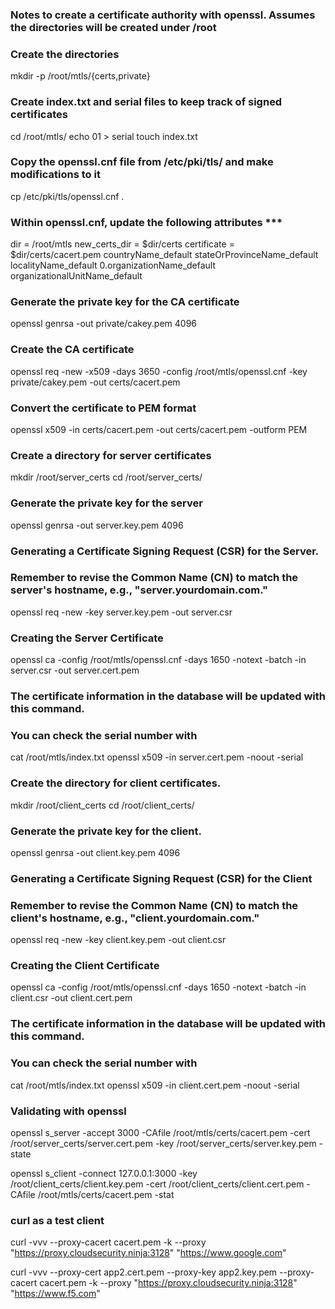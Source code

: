### Notes to create a certificate authority with openssl. Assumes the directories will be created under /root

### Create the directories

mkdir -p /root/mtls/{certs,private}


### Create index.txt and serial files to keep track of signed certificates
cd /root/mtls/
echo 01 > serial
touch index.txt


### Copy the openssl.cnf file from /etc/pki/tls/ and make modifications to it
cp /etc/pki/tls/openssl.cnf .


###  Within openssl.cnf, update the following attributes ***
dir = /root/mtls
new_certs_dir = $dir/certs
certificate = $dir/certs/cacert.pem
countryName_default
stateOrProvinceName_default
localityName_default
0.organizationName_default
organizationalUnitName_default


### Generate the private key for the CA certificate
openssl genrsa -out private/cakey.pem 4096


### Create the CA certificate
openssl req -new -x509 -days 3650 -config /root/mtls/openssl.cnf -key private/cakey.pem -out certs/cacert.pem

### Convert the certificate to PEM format

openssl x509 -in certs/cacert.pem -out certs/cacert.pem -outform PEM

### Create a directory for server certificates
mkdir /root/server_certs
cd /root/server_certs/


### Generate the private key for the server
openssl genrsa -out server.key.pem 4096


### Generating a Certificate Signing Request (CSR) for the Server.
### Remember to revise the Common Name (CN) to match the server's hostname, e.g., "server.yourdomain.com."
openssl req -new -key server.key.pem -out server.csr


### Creating the Server Certificate
openssl ca -config /root/mtls/openssl.cnf -days 1650 -notext -batch -in server.csr -out server.cert.pem


### The certificate information in the database will be updated with this command. 
### You can check the serial number with
cat /root/mtls/index.txt
openssl x509 -in server.cert.pem -noout -serial

### Create the directory for client certificates.
mkdir /root/client_certs
cd /root/client_certs/


### Generate the private key for the client.
openssl genrsa -out client.key.pem 4096


### Generating a Certificate Signing Request (CSR) for the Client
### Remember to revise the Common Name (CN) to match the client's hostname, e.g., "client.yourdomain.com."
openssl req -new -key client.key.pem -out client.csr


### Creating the Client Certificate
openssl ca -config /root/mtls/openssl.cnf -days 1650 -notext -batch -in client.csr -out client.cert.pem


### The certificate information in the database will be updated with this command. 
### You can check the serial number with
cat /root/mtls/index.txt
openssl x509 -in client.cert.pem -noout -serial

### Validating with openssl

openssl s_server -accept 3000 -CAfile /root/mtls/certs/cacert.pem -cert /root/server_certs/server.cert.pem -key /root/server_certs/server.key.pem -state

openssl s_client -connect 127.0.0.1:3000 -key /root/client_certs/client.key.pem -cert /root/client_certs/client.cert.pem -CAfile /root/mtls/certs/cacert.pem -stat

### curl as a test client

curl -vvv  --proxy-cacert cacert.pem -k --proxy "https://proxy.cloudsecurity.ninja:3128" "https://www.google.com"

curl -vvv --proxy-cert app2.cert.pem --proxy-key app2.key.pem --proxy-cacert cacert.pem -k --proxy "https://proxy.cloudsecurity.ninja:3128" "https://www.f5.com"
